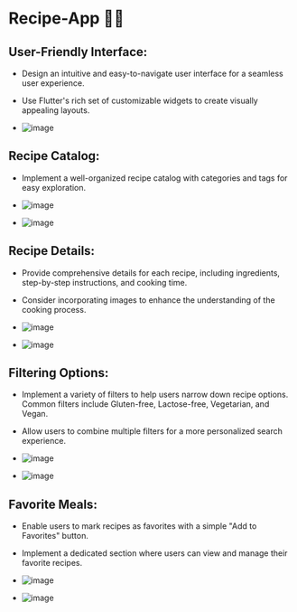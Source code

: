 # Recipe-App 👨‍💻
## User-Friendly Interface:

- Design an intuitive and easy-to-navigate user interface for a seamless user experience.
- Use Flutter's rich set of customizable widgets to create visually appealing layouts.

- ![image](https://github.com/tauseefsheikh01/Recipe-App/assets/94850129/517f2aba-45d2-458f-a6bc-7e5e18bd96d3)

## Recipe Catalog:

- Implement a well-organized recipe catalog with categories and tags for easy exploration.
  
- ![image](https://github.com/tauseefsheikh01/Recipe-App/assets/94850129/58300fd3-c277-4034-a71c-9f516ae0edde)
- ![image](https://github.com/tauseefsheikh01/Recipe-App/assets/94850129/652f19a3-f2a0-4964-86b5-04ed7ffe73d8)
  
## Recipe Details:

- Provide comprehensive details for each recipe, including ingredients, step-by-step instructions, and cooking time.
- Consider incorporating images to enhance the understanding of the cooking process.

- ![image](https://github.com/tauseefsheikh01/Recipe-App/assets/94850129/93ce99f2-ae8e-4ff8-988c-80de8b969d0f)
- ![image](https://github.com/tauseefsheikh01/Recipe-App/assets/94850129/c18da9a0-9457-4d23-99ad-078d578bba8b)

## Filtering Options:

- Implement a variety of filters to help users narrow down recipe options. Common filters include Gluten-free, Lactose-free, Vegetarian, and Vegan.
- Allow users to combine multiple filters for a more personalized search experience.

- ![image](https://github.com/tauseefsheikh01/Recipe-App/assets/94850129/06b4d8ee-6b8a-4368-b09b-e2e9ed807af7)
- ![image](https://github.com/tauseefsheikh01/Recipe-App/assets/94850129/06c6cfed-53d1-456f-aa48-4a14be42ed3f)

## Favorite Meals:

- Enable users to mark recipes as favorites with a simple "Add to Favorites" button.
- Implement a dedicated section where users can view and manage their favorite recipes.

- ![image](https://github.com/tauseefsheikh01/Recipe-App/assets/94850129/39725dc1-d163-4635-8be2-e2a417c2598e)
- ![image](https://github.com/tauseefsheikh01/Recipe-App/assets/94850129/9dbf7c87-5081-41be-83df-7bfa87855166)


